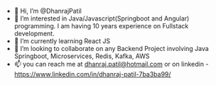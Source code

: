 - 👋 Hi, I’m @DhanrajPatil
- 👀 I’m interested in Java/Javascript(Springboot and Angular) programming. I am having 10 years experience on Fullstack development.
- 🌱 I’m currently learning React JS
- 💞️ I’m looking to collaborate on any Backend Project involving Java Springboot, Microservices, Redis, Kafka, AWS
- 📫 you can reach me at dhanraj.patil@hotmail.com or on linkedin - https://www.linkedin.com/in/dhanraj-patil-7ba3ba99/

<!---
DhanrajPatil/DhanrajPatil is a ✨ special ✨ repository because its `README.md` (this file) appears on your GitHub profile.
You can click the Preview link to take a look at your changes.
--->
